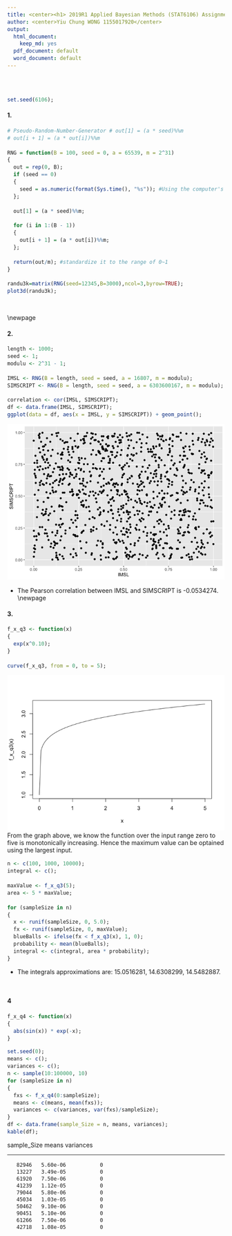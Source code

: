 ```yaml
---
title: <center><h1> 2019R1 Applied Bayesian Methods (STAT6106) Assignment 3</h1></center><br />
author: <center>Yiu Chung WONG 1155017920</center>
output:
  html_document:
    keep_md: yes
  pdf_document: default
  word_document: default
--- 
```

<br />
<br />







```r
set.seed(6106);
```

#### 1.


```r
# Pseudo-Random-Number-Generator # out[1] = (a * seed)%%m
# out[i + 1] = (a * out[i])%%m

RNG = function(B = 100, seed = 0, a = 65539, m = 2^31) 
{ 
  out = rep(0, B);
  if (seed == 0) 
  {
    seed = as.numeric(format(Sys.time(), "%s")); #Using the computer's clock to set seed
  };
  
  out[1] = (a * seed)%%m; 
  
  for (i in 1:(B - 1)) 
  {
    out[i + 1] = (a * out[i])%%m;
  };
  
  return(out/m); #standardize it to the range of 0~1
}

randu3k=matrix(RNG(seed=12345,B=3000),ncol=3,byrow=TRUE);
plot3d(randu3k);
```


<br />

\newpage

#### 2.


```r
length <- 1000;
seed <- 1;
modulu <- 2^31 - 1;

IMSL <- RNG(B = length, seed = seed, a = 16807, m = modulu);
SIMSCRIPT <- RNG(B = length, seed = seed, a = 6303600167, m = modulu);

correlation <- cor(IMSL, SIMSCRIPT);
df <- data.frame(IMSL, SIMSCRIPT);
ggplot(data = df, aes(x = IMSL, y = SIMSCRIPT)) + geom_point();
```

![](Assignment_3_files/figure-html/unnamed-chunk-5-1.png)<!-- -->
* The Pearson correlation between IMSL and SIMSCRIPT is -0.0534274.
\newpage

#### 3.

```r
f_x_q3 <- function(x)
{
  exp(x^0.10);
}

curve(f_x_q3, from = 0, to = 5);
```

![](Assignment_3_files/figure-html/unnamed-chunk-6-1.png)<!-- -->
From the graph above, we know the function over the input range zero to five is monotonically increasing. Hence the maximum value can be optained using the largest input.


```r
n <- c(100, 1000, 10000);
integral <- c();

maxValue <- f_x_q3(5);
area <- 5 * maxValue;

for (sampleSize in n)
{
  x <- runif(sampleSize, 0, 5.0);
  fx <- runif(sampleSize, 0, maxValue);
  blueBalls <- ifelse(fx < f_x_q3(x), 1, 0);
  probability <- mean(blueBalls);
  integral <- c(integral, area * probability);
}
```
* The integrals approximations are: 15.0516281, 14.6308299, 14.5482887.
<br />

#### 4

```r
f_x_q4 <- function(x)
{
  abs(sin(x)) * exp(-x);
}
```


```r
set.seed(0);
means <- c();
variances <- c();
n <- sample(10:100000, 10)
for (sampleSize in n)
{
  fxs <- f_x_q4(0:sampleSize);
  means <- c(means, mean(fxs));
  variances <- c(variances, var(fxs)/sampleSize);
}
df <- data.frame(sample_Size = n, means, variances);
kable(df);
```



 sample_Size      means   variances
------------  ---------  ----------
       82946   5.60e-06           0
       13227   3.49e-05           0
       61920   7.50e-06           0
       41239   1.12e-05           0
       79044   5.80e-06           0
       45034   1.03e-05           0
       50462   9.10e-06           0
       90451   5.10e-06           0
       61266   7.50e-06           0
       42718   1.08e-05           0
<br />

